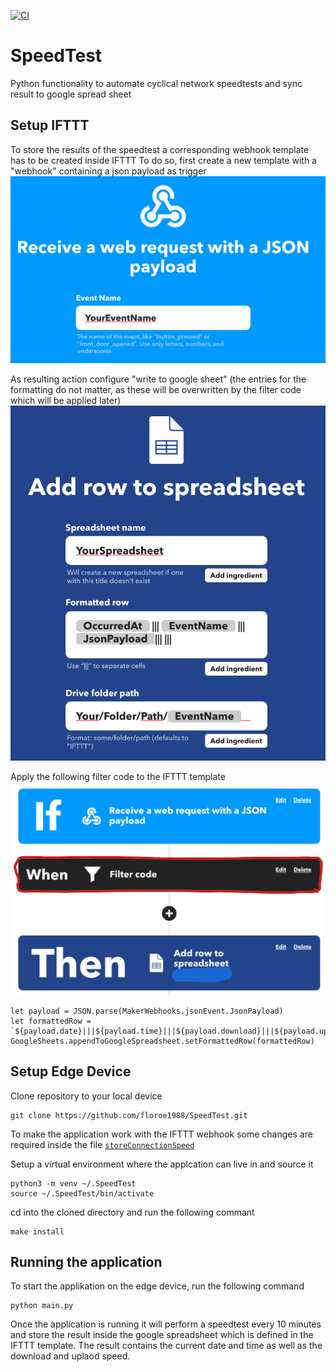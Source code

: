[![CI](https://github.com/floroe1988/SpeedTest/actions/workflows/main.yml/badge.svg)](https://github.com/floroe1988/SpeedTest/actions/workflows/main.yml)

# SpeedTest
Python functionality to automate cyclical network speedtests and sync result to google
spread sheet

## Setup IFTTT
To store the results of the speedtest a corresponding webhook template has to be created 
inside IFTTT
To do so, first create a new template with a "webhook" containing a json payload as trigger
![IFTTT Trigger](docs/Trigger.png)

As resulting action configure "write to google sheet" (the entries for the formatting do not
matter, as these will be overwritten by the filter code which will be applied later)
![IFTTT Action](docs/Action.png)

Apply the following filter code to the IFTTT template
![IFTTT FilterCoce](docs/FilterCode.png)
```
let payload = JSON.parse(MakerWebhooks.jsonEvent.JsonPayload)
let formattedRow = `${payload.date}|||${payload.time}|||${payload.download}|||${payload.upload}`
GoogleSheets.appendToGoogleSpreadsheet.setFormattedRow(formattedRow)
```

## Setup Edge Device
Clone repository to your local device
```
git clone https://github.com/floroe1988/SpeedTest.git
```

To make the application work with the IFTTT webhook some changes are required
inside the file [`storeConnectionSpeed`](https://github.com/floroe1988/SpeedTest/blob/main/src/StoreConnectionSpeed.py)

Setup a virtual environment where the applcation can live in and source it
```
python3 -m venv ~/.SpeedTest
source ~/.SpeedTest/bin/activate
```

cd into the cloned directory and run the following commant
```
make install
```

## Running the application
To start the applikation on the edge device, run the following command
```
python main.py
```

Once the application is running it will perform a speedtest every 10 minutes and store the result
inside the google spreadsheet which is defined in the IFTTT template. The result contains the 
current date and time as well as the download and uplaod speed.
